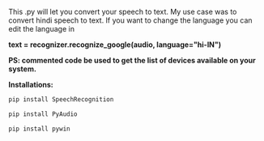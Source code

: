 This .py will let you convert your speech to text. My use case was to convert hindi speech to text. If you want to change the language you can edit the language in 

**text = recognizer.recognize_google(audio, language="hi-IN")**

**PS: commented code be used to get the list of devices available on your system.**

**Installations:**

```python
pip install SpeechRecognition

```
```python
pip install PyAudio

```
```python
pip install pywin

```
